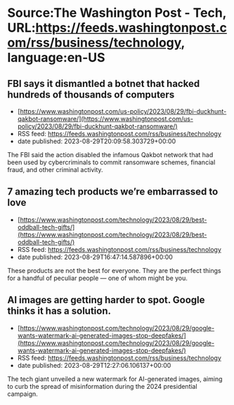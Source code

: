# Source:The Washington Post - Tech, URL:https://feeds.washingtonpost.com/rss/business/technology, language:en-US

## FBI says it dismantled a botnet that hacked hundreds of thousands of computers
 - [https://www.washingtonpost.com/us-policy/2023/08/29/fbi-duckhunt-qakbot-ransomware/](https://www.washingtonpost.com/us-policy/2023/08/29/fbi-duckhunt-qakbot-ransomware/)
 - RSS feed: https://feeds.washingtonpost.com/rss/business/technology
 - date published: 2023-08-29T20:09:58.303729+00:00

The FBI said the action disabled the infamous Qakbot network that had been used by cybercriminals to commit ransomware schemes, financial fraud, and other criminal activity.

## 7 amazing tech products we’re embarrassed to love
 - [https://www.washingtonpost.com/technology/2023/08/29/best-oddball-tech-gifts/](https://www.washingtonpost.com/technology/2023/08/29/best-oddball-tech-gifts/)
 - RSS feed: https://feeds.washingtonpost.com/rss/business/technology
 - date published: 2023-08-29T16:47:14.587896+00:00

These products are not the best for everyone. They are the perfect things for a handful of peculiar people — one of whom might be you.

## AI images are getting harder to spot. Google thinks it has a solution.
 - [https://www.washingtonpost.com/technology/2023/08/29/google-wants-watermark-ai-generated-images-stop-deepfakes/](https://www.washingtonpost.com/technology/2023/08/29/google-wants-watermark-ai-generated-images-stop-deepfakes/)
 - RSS feed: https://feeds.washingtonpost.com/rss/business/technology
 - date published: 2023-08-29T12:27:06.106137+00:00

The tech giant unveiled a new watermark for AI-generated images, aiming to curb the spread of misinformation during the 2024 presidential campaign.

